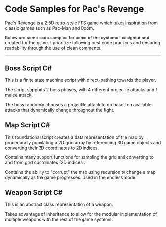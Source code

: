 # Code Samples for Pac's Revenge

Pac's Revenge is a 2.5D retro-style FPS game which takes inspiration from classic games such as Pac-Man and Doom.

Below are some code samples for some of the systems I designed and created for the game.
I prioritize following best code practices and ensuring readability through the use of clean comments.

---
## Boss Script C#

This is a finite state machine script with direct-pathing towards the player.

The script supports 2 boss phases, with 4 different projectile attacks and 1 melee attack.

The boss randomly chooses a projectile attack to do based on available attacks that dynamically change throughout the fight.


## Map Script C#

This foundational script creates a data representation of the map by procedurally populating a 2D grid array by referencing 3D game objects and converting their 3D coordinates to 2D indices.

Contains many support functions for sampling the grid and converting to and from grid coordinates (2D indices).

Contains the ability to "corrupt" the map using recursion to change a map dynamically as the game progresses. Used in the endless mode.


## Weapon Script C#

This is an abstract class representation of a weapon.

Takes advantage of inheritance to allow for the modular implementation of multiple weapons with the rest of the game systems.
